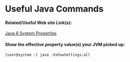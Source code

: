 Useful Java Commands
===================

#### Related/Useful Web site Link(s):

[Java 8 System Properties](https://docs.oracle.com/javase/8/docs/api/java/lang/System.html)


#### Show the effective property value(s) your JVM picked up:
```
[user@system ~] java -XshowSettings:all
```
